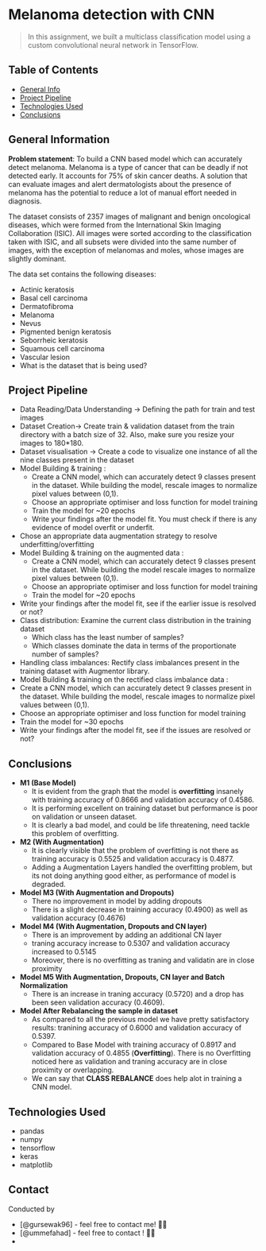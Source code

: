 # Melanoma detection with CNN
> In this assignment, we built a multiclass classification model using a custom convolutional neural network in TensorFlow.


## Table of Contents
* [General Info](#general-information)
* [Project Pipeline](#project-pipeline)
* [Technologies Used](#technologies-used)
* [Conclusions](#conclusions)

<!-- You can include any other section that is pertinent to your problem -->

## General Information


**Problem statement**: To build a CNN based model which can accurately detect melanoma. Melanoma is a type of cancer that can be deadly if not detected early. It accounts for 75% of skin cancer deaths. A solution that can evaluate images and alert dermatologists about the presence of melanoma has the potential to reduce a lot of manual effort needed in diagnosis.


The dataset consists of 2357 images of malignant and benign oncological diseases, which were formed from the International Skin Imaging Collaboration (ISIC). All images were sorted according to the classification taken with ISIC, and all subsets were divided into the same number of images, with the exception of melanomas and moles, whose images are slightly dominant.


The data set contains the following diseases:
- Actinic keratosis
- Basal cell carcinoma
- Dermatofibroma
- Melanoma
- Nevus
- Pigmented benign keratosis
- Seborrheic keratosis
- Squamous cell carcinoma
- Vascular lesion
- What is the dataset that is being used?

<!-- You don't have to answer all the questions - just the ones relevant to your project. -->
## Project Pipeline

- Data Reading/Data Understanding → Defining the path for train and test images 
- Dataset Creation→ Create train & validation dataset from the train directory with a batch size of 32. Also, make sure you resize your images to 180*180.
- Dataset visualisation → Create a code to visualize one instance of all the nine classes present in the dataset 
- Model Building & training : 
    - Create a CNN model, which can accurately detect 9 classes present in the dataset. While building the model, rescale images to normalize pixel values between (0,1).
    - Choose an appropriate optimiser and loss function for model training
    - Train the model for ~20 epochs
    - Write your findings after the model fit. You must check if there is any evidence of model overfit or underfit.
- Chose an appropriate data augmentation strategy to resolve underfitting/overfitting 
- Model Building & training on the augmented data :
    - Create a CNN model, which can accurately detect 9 classes present in the dataset. While building the model rescale images to normalize pixel values between (0,1).
    - Choose an appropriate optimiser and loss function for model training
    - Train the model for ~20 epochs
- Write your findings after the model fit, see if the earlier issue is resolved or not?
- Class distribution: Examine the current class distribution in the training dataset 
    - Which class has the least number of samples?
    - Which classes dominate the data in terms of the proportionate number of samples?
- Handling class imbalances: Rectify class imbalances present in the training dataset with Augmentor library.
- Model Building & training on the rectified class imbalance data :
- Create a CNN model, which can accurately detect 9 classes present in the dataset. While building the model, rescale images to normalize pixel values between (0,1).
- Choose an appropriate optimiser and loss function for model training
- Train the model for ~30 epochs
- Write your findings after the model fit, see if the issues are resolved or not?

## Conclusions
- **M1 (Base Model)**
    - It is evident from the graph that the model is **overfitting** insanely with training accuracy of 0.8666 and validation accuracy of  0.4586.
    - It is performing excellent on training dataset but performance is poor on validation or unseen dataset.
    - It is clearly a bad model, and could be life threatening, need tackle this problem of overfitting.
- **M2 (With Augmentation)**
    - It is clearly visible that the problem of overfitting is not there as training accuracy is 0.5525 and validation accuracy is 0.4877.
    - Adding a Augmentation Layers handled the overfitting problem, but its not doing anything good either, as performance of model is degraded.
- **Model M3 (With Augmentation and Dropouts)**
    - There no improvement in model by adding dropouts
    - There is a slight decrease in training accuracy (0.4900) as well as validation accuracy (0.4676)
- **Model M4 (With Augmentation, Dropouts and CN layer)**
    - There is an improvement by adding an additional CN layer
    - traning accuracy increase to 0.5307 and validation accuracy increased to 0.5145
    - Moreover, there is no overfitting as traning and validatin are in close proximity
- **Model M5 With Augmentation, Dropouts, CN layer and Batch Normalization**
    - There is an increase in traning accuracy (0.5720) and a drop has been seen validation accuracy (0.4609).
- **Model After Rebalancing the sample in dataset**
    - As compared to all the previous model we have pretty satisfactory results: tranining accuracy of 0.6000 and validation accuracy of 0.5397.
    - Compared to Base Model with training accuracy of 0.8917 and validation accuracy of 0.4855 (**Overfitting**). There is no Overfitting noticed here as validation and traning accuracy are in close proximity or overlapping.
    - We can say that **CLASS REBALANCE** does help alot in training a CNN model.

<!-- You don't have to answer all the questions - just the ones relevant to your project. -->


## Technologies Used
- pandas
- numpy
- tensorflow
- keras
- matplotlib

<!-- As the libraries versions keep on changing, it is recommended to mention the version of library used in this project -->


## Contact
Conducted by 

- [@gursewak96] - feel free to contact me! 🙋‍♂️
- [@ummefahad] - feel free to contact ! 🙋‍♀️
- 


<!-- Optional -->
<!-- ## License -->
<!-- This project is open source and available under the [... License](). -->

<!-- You don't have to include all sections - just the one's relevant to your project -->
